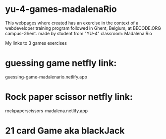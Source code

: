 # yu-4-games-madalenaRio
This webpages where created has an exercise in the context of a webdeveloper training program followed in Ghent, Belgium, at BECODE.ORG campus-Ghent.
made by student from "YU-4" classroom: Madalena Rio


My links to 3 games exercises

# guessing game netfly link:
guessing-game-madalenario.netlify.app

# Rock paper scissor netfly link:
rockpaperscissors-madalena.netlify.app

# 21 card Game aka blackJack



